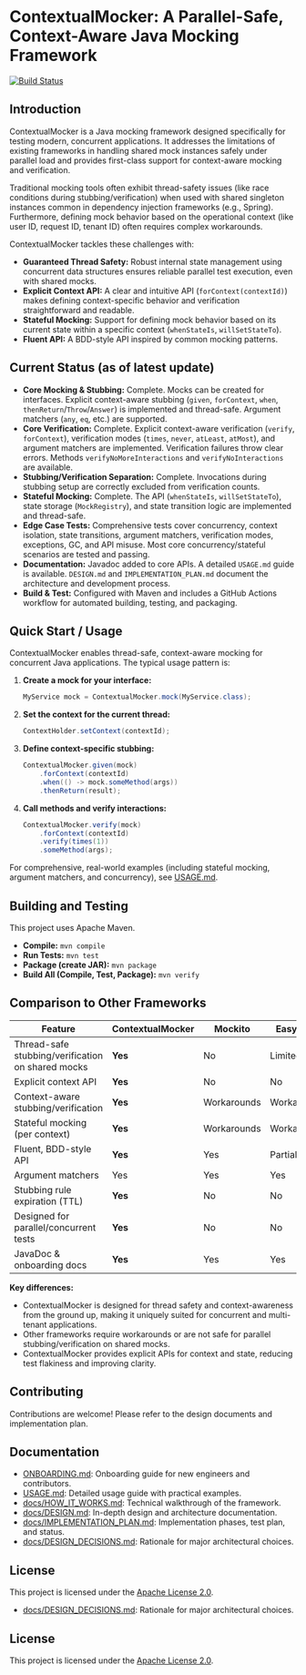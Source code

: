 # ContextualMocker: A Parallel-Safe, Context-Aware Java Mocking Framework

[![Build Status](https://github.com/<YOUR_USERNAME>/ContextualMocker/actions/workflows/build-test-package.yml/badge.svg)](https://github.com/<YOUR_USERNAME>/ContextualMocker/actions/workflows/build-test-package.yml) <!-- Placeholder: Replace with actual repo path -->

## Introduction

ContextualMocker is a Java mocking framework designed specifically for testing modern, concurrent applications. It addresses the limitations of existing frameworks in handling shared mock instances safely under parallel load and provides first-class support for context-aware mocking and verification.

Traditional mocking tools often exhibit thread-safety issues (like race conditions during stubbing/verification) when used with shared singleton instances common in dependency injection frameworks (e.g., Spring). Furthermore, defining mock behavior based on the operational context (like user ID, request ID, tenant ID) often requires complex workarounds.

ContextualMocker tackles these challenges with:

*   **Guaranteed Thread Safety:** Robust internal state management using concurrent data structures ensures reliable parallel test execution, even with shared mocks.
*   **Explicit Context API:** A clear and intuitive API (`forContext(contextId)`) makes defining context-specific behavior and verification straightforward and readable.
*   **Stateful Mocking:** Support for defining mock behavior based on its current state within a specific context (`whenStateIs`, `willSetStateTo`).
*   **Fluent API:** A BDD-style API inspired by common mocking patterns.

## Current Status (as of latest update)

*   **Core Mocking & Stubbing:** Complete. Mocks can be created for interfaces. Explicit context-aware stubbing (`given`, `forContext`, `when`, `thenReturn`/`Throw`/`Answer`) is implemented and thread-safe. Argument matchers (`any`, `eq`, etc.) are supported.
*   **Core Verification:** Complete. Explicit context-aware verification (`verify`, `forContext`), verification modes (`times`, `never`, `atLeast`, `atMost`), and argument matchers are implemented. Verification failures throw clear errors. Methods `verifyNoMoreInteractions` and `verifyNoInteractions` are available.
*   **Stubbing/Verification Separation:** Complete. Invocations during stubbing setup are correctly excluded from verification counts.
*   **Stateful Mocking:** Complete. The API (`whenStateIs`, `willSetStateTo`), state storage (`MockRegistry`), and state transition logic are implemented and thread-safe.
*   **Edge Case Tests:** Comprehensive tests cover concurrency, context isolation, state transitions, argument matchers, verification modes, exceptions, GC, and API misuse. Most core concurrency/stateful scenarios are tested and passing.
*   **Documentation:** Javadoc added to core APIs. A detailed `USAGE.md` guide is available. `DESIGN.md` and `IMPLEMENTATION_PLAN.md` document the architecture and development process.
*   **Build & Test:** Configured with Maven and includes a GitHub Actions workflow for automated building, testing, and packaging.

## Quick Start / Usage

ContextualMocker enables thread-safe, context-aware mocking for concurrent Java applications. The typical usage pattern is:

1. **Create a mock for your interface:**
   ```java
   MyService mock = ContextualMocker.mock(MyService.class);
   ```
2. **Set the context for the current thread:**
   ```java
   ContextHolder.setContext(contextId);
   ```
3. **Define context-specific stubbing:**
   ```java
   ContextualMocker.given(mock)
       .forContext(contextId)
       .when(() -> mock.someMethod(args))
       .thenReturn(result);
   ```
4. **Call methods and verify interactions:**
   ```java
   ContextualMocker.verify(mock)
       .forContext(contextId)
       .verify(times(1))
       .someMethod(args);
   ```

For comprehensive, real-world examples (including stateful mocking, argument matchers, and concurrency), see [USAGE.md](USAGE.md).

## Building and Testing

This project uses Apache Maven.

*   **Compile:** `mvn compile`
*   **Run Tests:** `mvn test`
*   **Package (create JAR):** `mvn package`
*   **Build All (Compile, Test, Package):** `mvn verify`

## Comparison to Other Frameworks

| Feature                        | ContextualMocker | Mockito         | EasyMock        | JMockit         | Spock           |
|-------------------------------|------------------|-----------------|-----------------|-----------------|-----------------|
Thread-safe stubbing/verification on shared mocks | **Yes**         | No              | Limited         | No              | Issues/Partial  |
Explicit context API            | **Yes**          | No              | No              | No              | No              |
Context-aware stubbing/verification | **Yes**      | Workarounds     | Workarounds     | Workarounds     | Workarounds     |
Stateful mocking (per context)  | **Yes**          | Workarounds     | Workarounds     | Workarounds     | Workarounds     |
Fluent, BDD-style API           | **Yes**          | Yes             | Partial         | Partial         | Yes             |
Argument matchers               | Yes              | Yes             | Yes             | Yes             | Yes             |
Stubbing rule expiration (TTL)  | **Yes**          | No              | No              | No              | No              |
Designed for parallel/concurrent tests | **Yes**   | No              | No              | No              | Partial         |
JavaDoc & onboarding docs       | **Yes**          | Yes             | Yes             | Yes             | Yes             |

**Key differences:**
- ContextualMocker is designed for thread safety and context-awareness from the ground up, making it uniquely suited for concurrent and multi-tenant applications.
- Other frameworks require workarounds or are not safe for parallel stubbing/verification on shared mocks.
- ContextualMocker provides explicit APIs for context and state, reducing test flakiness and improving clarity.

## Contributing

Contributions are welcome! Please refer to the design documents and implementation plan.
## Documentation

- [ONBOARDING.md](docs/ONBOARDING.md): Onboarding guide for new engineers and contributors.
- [USAGE.md](USAGE.md): Detailed usage guide with practical examples.
- [docs/HOW_IT_WORKS.md](docs/HOW_IT_WORKS.md): Technical walkthrough of the framework.
- [docs/DESIGN.md](docs/DESIGN.md): In-depth design and architecture documentation.
- [docs/IMPLEMENTATION_PLAN.md](docs/IMPLEMENTATION_PLAN.md): Implementation phases, test plan, and status.
- [docs/DESIGN_DECISIONS.md](docs/DESIGN_DECISIONS.md): Rationale for major architectural choices.

## License

This project is licensed under the [Apache License 2.0](LICENSE).
- [docs/DESIGN_DECISIONS.md](docs/DESIGN_DECISIONS.md): Rationale for major architectural choices.

## License

This project is licensed under the [Apache License 2.0](LICENSE).
